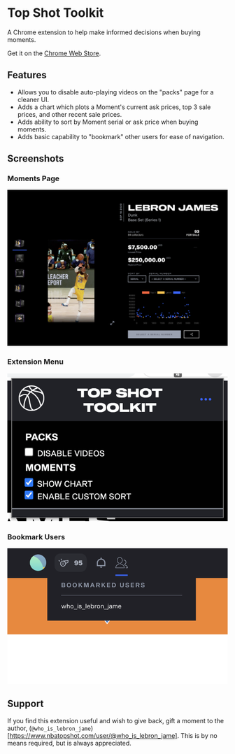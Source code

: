 # Top Shot Toolkit

A Chrome extension to help make informed decisions when buying moments.

Get it on the [Chrome Web Store](https://chrome.google.com/webstore/detail/top-shot-toolkit/nhiijiajgkhdnggjnamiijohbbelagjj).

## Features

* Allows you to disable auto-playing videos on the "packs" page for a cleaner UI.
* Adds a chart which plots a Moment's current ask prices, top 3 sale prices, and other recent sale prices.
* Adds ability to sort by Moment serial or ask price when buying moments.
* Adds basic capability to "bookmark" other users for ease of navigation.

## Screenshots

### Moments Page

![](screenshots/moments.png)

### Extension Menu

![](screenshots/menu.png)

### Bookmark Users

![](screenshots/bookmarked.png)


## Support

If you find this extension useful and wish to give back, gift a moment to the author,
(`@who_is_lebron_jame`)[https://www.nbatopshot.com/user/@who_is_lebron_jame]. This is by no means required,
but is always appreciated.
